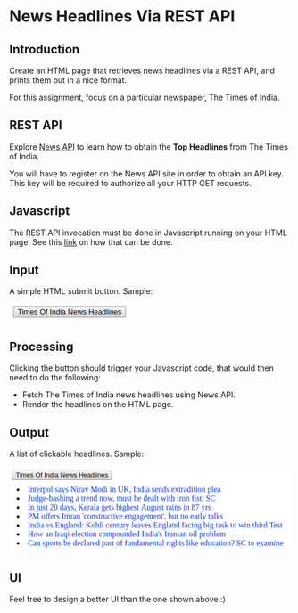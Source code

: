 # News Headlines Via REST API

## Introduction
Create an HTML page that retrieves news headlines via a REST API,
and prints them out in a nice format.

For this assignment, focus on a particular newspaper, The Times of India.

## REST API
Explore [News API](https://newsapi.org/s/the-times-of-india-api) to learn
how to obtain the **Top Headlines** from The Times of India.

You will have to register on the News API site in order to obtain an API
key. This key will be required to authorize all your HTTP GET requests.

## Javascript
The REST API invocation must be done in Javascript running on your HTML
page. See this [link](https://stackoverflow.com/questions/36975619/how-to-call-a-rest-web-service-api-from-javascript) on how that can be done.

## Input
A simple HTML submit button. Sample:

[![Input](https://github.com/anant-sogani/a/blob/master/test-news/example/input.png)](https://github.com/anant-sogani/a/blob/master/test-news/example/input.png)

## Processing
Clicking the button should trigger your Javascript code, that would then
need to do the following:
- Fetch The Times of India news headlines using News API.
- Render the headlines on the HTML page.

## Output
A list of clickable headlines. Sample:

[![Output](https://github.com/anant-sogani/a/blob/master/test-news/example/output.png)](https://github.com/anant-sogani/a/blob/master/test-news/example/output.png)

## UI
Feel free to design a better UI than the one shown above :)
